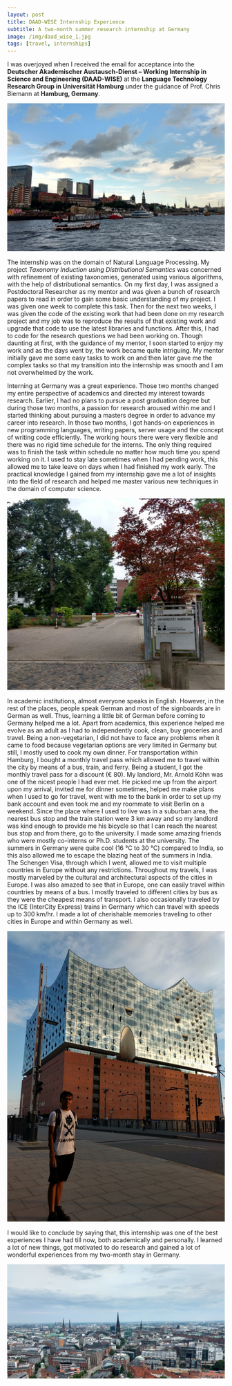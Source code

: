 ```yaml
---
layout: post
title: DAAD-WISE Internship Experience
subtitle: A two-month summer research internship at Germany
image: /img/daad_wise_1.jpg
tags: [travel, internships]
---
```


I was overjoyed when I received the email for acceptance into the **Deutscher Akademischer Austausch-Dienst – Working Internship in Science and Engineering (DAAD-WISE)** at the **Language Technology Research Group in Universität Hamburg** under the guidance of Prof. Chris Biemann at **Hamburg, Germany**.

![Daad Wise 2](/img/daad_wise_2.jpg)

The internship was on the domain of Natural Language Processing. My project *Taxonomy Induction using Distributional Semantics* was concerned with refinement of existing taxonomies, generated using various algorithms, with the help of distributional semantics. On my first day, I was assigned a Postdoctoral Researcher as my mentor and was given a bunch of research papers to read in order to gain some basic understanding of my project. I was given one week to complete this task. Then for the next two weeks, I was given the code of the existing work that had been done on my research project and my job was to reproduce the results of that existing work and upgrade that code to use the latest libraries and functions. After this, I had to code for the research questions we had been working on. Though daunting at first, with the guidance of my mentor, I soon started to enjoy my work and as the days went by, the work became quite intriguing. My mentor initially gave me some easy tasks to work on and then later gave me the complex tasks so that my transition into the internship was smooth and I am not overwhelmed by the work.

Interning at Germany was a great experience. Those two months changed my entire perspective of academics and directed my interest towards research. Earlier, I had no plans to pursue a post graduation degree but during those two months, a passion for research aroused within me and I started thinking about pursuing a masters degree in order to advance my career into research. In those two months, I got hands-on experiences in new programming languages, writing papers, server usage and the concept of writing code efficiently. The working hours there were very flexible and there was no rigid time schedule for the interns. The only thing required was to finish the task within schedule no matter how much time you spend working on it. I used to stay late sometimes when I had pending work, this allowed me to take leave on days when I had finished my work early. The practical knowledge I gained from my internship gave me a lot of insights into the field of research and helped me master various new techniques in the domain of computer science.

![Daad Wise 3](/img/daad_wise_3.jpg)

In academic institutions, almost everyone speaks in English. However, in the rest of the places, people speak German and most of the signboards are in German as well. Thus, learning a little bit of German before coming to Germany helped me a lot. Apart from academics, this experience helped me evolve as an adult as I had to independently cook, clean, buy groceries and travel. Being a non-vegetarian, I did not have to face any problems when it came to food because vegetarian options are very limited in Germany but still, I mostly used to cook my own dinner. For transportation within Hamburg, I bought a monthly travel pass which allowed me to travel within the city by means of a bus, train, and ferry. Being a student, I got the monthly travel pass for a discount (€ 80). My landlord, Mr. Arnold Köhn was one of the nicest people I had ever met. He picked me up from the airport upon my arrival, invited me for dinner sometimes, helped me make plans when I used to go for travel, went with me to the bank in order to set up my bank account and even took me and my roommate to visit Berlin on a weekend. Since the place where I used to live was in a suburban area, the nearest bus stop and the train station were 3 km away and so my landlord was kind enough to provide me his bicycle so that I can reach the nearest bus stop and from there, go to the university. I made some amazing friends who were mostly co-interns or Ph.D. students at the university. The summers in Germany were quite cool (16 °C to 30 °C) compared to India, so this also allowed me to escape the blazing heat of the summers in India. The Schengen Visa, through which I went, allowed me to visit multiple countries in Europe without any restrictions. Throughout my travels, I was mostly marveled by the cultural and architectural aspects of the cities in Europe. I was also amazed to see that in Europe, one can easily travel within countries by means of a bus. I mostly traveled to different cities by bus as they were the cheapest means of transport. I also occasionally traveled by the ICE (InterCity Express) trains in Germany which can travel with speeds up to 300 km/hr. I made a lot of cherishable memories traveling to other cities in Europe and within Germany as well.

![Daad Wise 4](/img/daad_wise_4.jpg)

I would like to conclude by saying that, this internship was one of the best experiences I have had till now, both academically and personally. I learned a lot of new things, got motivated to do research and gained a lot of wonderful experiences from my two-month stay in Germany.

![Daad Wise 5](/img/daad_wise_5.jpg)
